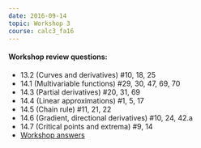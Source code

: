 ```yaml
---
date: 2016-09-14
topic: Workshop 3
course: calc3_fa16
---
```


#### Workshop review questions:
- 13.2 (Curves and derivatives) #10, 18, 25
- 14.1 (Multivariable functions) #29, 30, 47, 69, 70
- 14.3 (Partial derivatives) #20, 31, 69
- 14.4 (Linear approximations) #1, 5, 17
- 14.5 (Chain rule) #11, 21, 22
- 14.6 (Gradient, directional derivatives) #10, 24, 42.a
- 14.7 (Critical points and extrema) #9, 14
- [Workshop answers](http://ckottke.ncf.edu/calc3/workshop4_solns.pdf)

